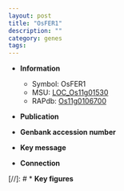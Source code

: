 ```yaml
---
layout: post
title: "OsFER1"
description: ""
category: genes
tags: 
---
```


* **Information**  
    + Symbol: OsFER1  
    + MSU: [LOC_Os11g01530](http://rice.uga.edu/cgi-bin/ORF_infopage.cgi?orf=LOC_Os11g01530)  
    + RAPdb: [Os11g0106700](http://rapdb.dna.affrc.go.jp/viewer/gbrowse_details/irgsp1?name=Os11g0106700)  

* **Publication**  

* **Genbank accession number**  

* **Key message**  

* **Connection**  

[//]: # * **Key figures**  


